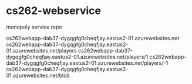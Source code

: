 # cs262-webservice
monopoly service repo

cs262webapp-dab37-dygqgfg0cheqfjay.eastus2-01.azurewebsites.net
cs262webapp-dab37-dygqgfg0cheqfjay.eastus2-01.azurewebsites.net/players
cs262webapp-dab37-dygqgfg0cheqfjay.eastus2-01.azurewebsites.net/players/1
cs262webapp-dab37-dygqgfg0cheqfjay.eastus2-01.azurewebsites.net/players/-1
cs262webapp-dab37-dygqgfg0cheqfjay.eastus2-01.azurewebsites.net/blob
